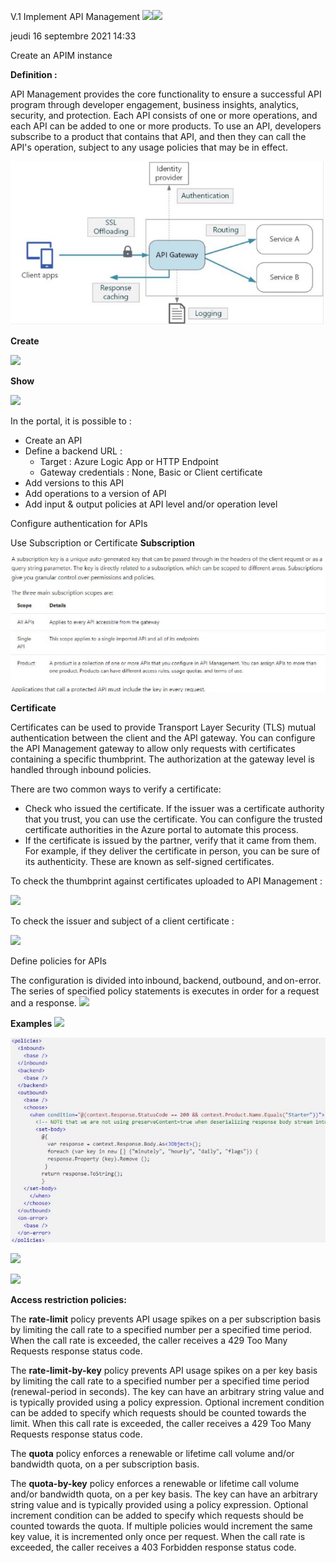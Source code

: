 ﻿V.1 Implement API Management ![](Aspose.Words.66082dec-5290-475b-8784-68a6688d27c6.001.png)![](Aspose.Words.66082dec-5290-475b-8784-68a6688d27c6.002.png)

jeudi 16 septembre 2021  14:33 

Create an APIM instance  

**Definition :**  

API Management provides the core functionality to ensure a successful API program through developer engagement, business insights, analytics, security, and protection. Each API consists of one or more operations, and each API can be added to one or more products. To use an API, developers subscribe to a product that contains that API, and then they can call the API's operation, subject to any usage policies that may be in effect. 

![](Aspose.Words.66082dec-5290-475b-8784-68a6688d27c6.003.jpeg)

**Create** 

![](Aspose.Words.66082dec-5290-475b-8784-68a6688d27c6.004.png)

**Show** 

![](Aspose.Words.66082dec-5290-475b-8784-68a6688d27c6.005.png)

In the portal, it is possible to :  

- Create an API  
- Define a backend URL :  
  - Target : Azure Logic App or HTTP Endpoint 
  - Gateway credentials : None, Basic or Client certificate 
- Add versions to this API 
- Add operations to a version of API 
- Add input & output policies at API level and/or operation level 

Configure authentication for APIs  

Use Subscription or Certificate **Subscription** 

![](Aspose.Words.66082dec-5290-475b-8784-68a6688d27c6.006.jpeg)

**Certificate** 

Certificates can be used to provide Transport Layer Security (TLS) mutual authentication between the client and the API gateway. You can configure the API Management gateway to allow only requests with certificates containing a specific thumbprint. The authorization at the gateway level is handled through inbound policies. 

There are two common ways to verify a certificate: 

- Check who issued the certificate. If the issuer was a certificate authority that you trust, you can use the certificate. You can configure the trusted certificate authorities in the Azure portal to automate this process. 
- If the certificate is issued by the partner, verify that it came from them. For example, if they deliver the certificate in person, you can be sure of its authenticity. These are known as self-signed certificates. 

To check the thumbprint against certificates uploaded to API Management :  

![](Aspose.Words.66082dec-5290-475b-8784-68a6688d27c6.007.png)

To check the issuer and subject of a client certificate :  

![](Aspose.Words.66082dec-5290-475b-8784-68a6688d27c6.008.png)

Define policies for APIs 

The configuration is divided into inbound, backend, outbound, and on-error. The series of specified policy statements is executes in order for a request and a response. ![](Aspose.Words.66082dec-5290-475b-8784-68a6688d27c6.009.png)

**Examples**  ![](Aspose.Words.66082dec-5290-475b-8784-68a6688d27c6.009.png)

![](Aspose.Words.66082dec-5290-475b-8784-68a6688d27c6.010.jpeg)

![](Aspose.Words.66082dec-5290-475b-8784-68a6688d27c6.011.png)

![](Aspose.Words.66082dec-5290-475b-8784-68a6688d27c6.012.png)

**Access restriction policies:** 

The **rate-limit** policy prevents API usage spikes on a per subscription basis by limiting the call rate to a specified number per a specified time period. When the call rate is exceeded, the caller receives a 429 Too Many Requests response status code. 

The **rate-limit-by-key** policy prevents API usage spikes on a per key basis by limiting the call rate to a specified number per a specified time period (renewal-period in seconds). The key can have an arbitrary string value and is typically provided using a policy expression. Optional increment condition can be added to specify which requests should be counted towards the limit. When this call rate is exceeded, the caller receives a 429 Too Many Requests response status code. 

The **quota** policy enforces a renewable or lifetime call volume and/or bandwidth quota, on a per subscription basis. 

The **quota-by-key** policy enforces a renewable or lifetime call volume and/or bandwidth quota, on a per key basis. The key can have an arbitrary string value and is typically provided using a policy expression. Optional increment condition can be added to specify which requests should be counted towards the quota. If multiple policies would increment the same key value, it is incremented only once per request. When the call rate is exceeded, the caller receives a 403 Forbidden response status code. 
